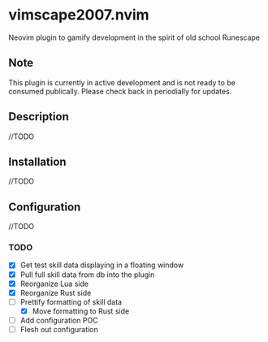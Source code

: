 # vimscape2007.nvim

Neovim plugin to gamify development in the spirit of old school Runescape

## Note

This plugin is currently in active development and is not ready to be consumed publically. Please check back in periodially for updates.

## Description

//TODO

## Installation

//TODO

## Configuration

//TODO

### TODO

* [X] Get test skill data displaying in a floating window
* [X] Pull full skill data from db into the plugin
* [X] Reorganize Lua side
* [X] Reorganize Rust side
* [ ] Prettify formatting of skill data
  * [X] Move formatting to Rust side
* [ ] Add configuration POC
* [ ] Flesh out configuration
